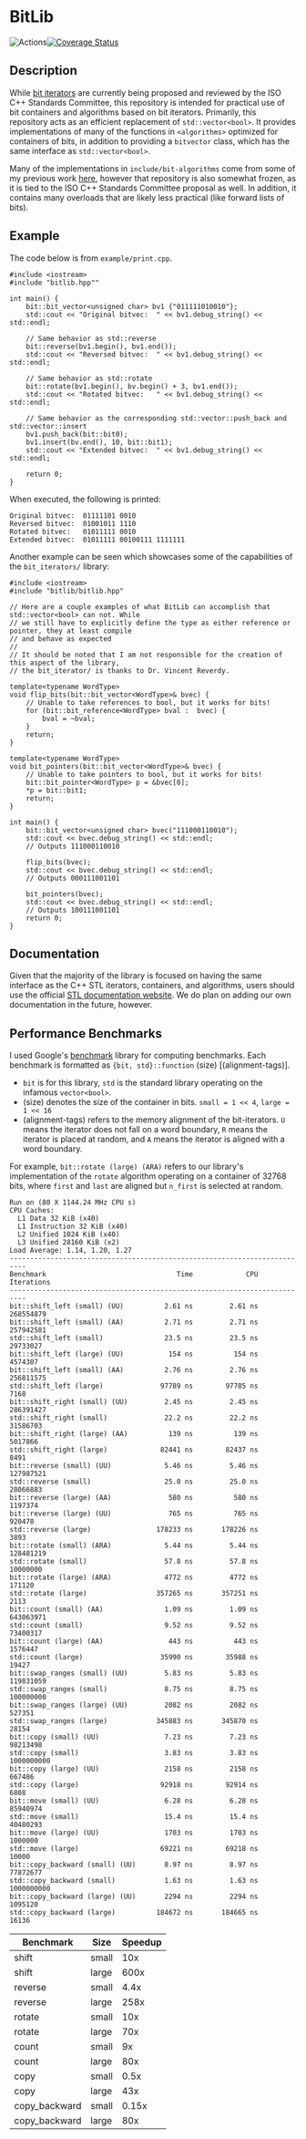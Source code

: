 # BitLib

![Actions](https://github.com/bkille/BitLib/actions/workflows/cmake.yml/badge.svg?branch=master)[![Coverage Status](https://coveralls.io/repos/github/bkille/BitLib/badge.svg?branch=master)](https://coveralls.io/github/bkille/BitLib?branch=master)


## Description
While [bit iterators](https://github.com/vreverdy/bit) are currently being proposed and reviewed by the ISO C++ Standards Committee, this repository is intended for practical use of bit containers and algorithms based on bit iterators. Primarily, this repository acts as an efficient replacement of `std::vector<bool>`. It provides implementations of many of the functions in `<algorithms>` optimized for containers of bits, in addition to providing a `bitvector` class, which has the same interface as `std::vector<bool>`.

Many of the implementations in `include/bit-algorithms` come from some of my previous work [here](https://github.com/vreverdy/bit-algorithms), however that repository is also somewhat frozen, as it is tied to the ISO C++ Standards Committee proposal as well. In addition, it contains many overloads that are likely less practical (like forward lists of bits). 

## Example
The code below is from `example/print.cpp`. 
```
#include <iostream>
#include "bitlib.hpp""

int main() {
    bit::bit_vector<unsigned char> bv1 {"011111010010"};
    std::cout << "Original bitvec:  " << bv1.debug_string() << std::endl;

    // Same behavior as std::reverse
    bit::reverse(bv1.begin(), bv1.end());
    std::cout << "Reversed bitvec:  " << bv1.debug_string() << std::endl;

    // Same behavior as std::rotate
    bit::rotate(bv1.begin(), bv.begin() + 3, bv1.end());
    std::cout << "Rotated bitvec:   " << bv1.debug_string() << std::endl;

    // Same behavior as the corresponding std::vector::push_back and std::vector::insert
    bv1.push_back(bit::bit0);
    bv1.insert(bv.end(), 10, bit::bit1);
    std::cout << "Extended bitvec:  " << bv1.debug_string() << std::endl;

    return 0;
}
```

When executed, the following is printed:
```
Original bitvec:  01111101 0010
Reversed bitvec:  01001011 1110
Rotated bitvec:   01011111 0010
Extended bitvec:  01011111 00100111 1111111
```

Another example can be seen which showcases some of the capabilities of the `bit_iterators/` library:

```
#include <iostream>
#include "bitlib/bitlib.hpp"

// Here are a couple examples of what BitLib can accomplish that std::vector<bool> can not. While 
// we still have to explicitly define the type as either reference or pointer, they at least compile
// and behave as expected
//
// It should be noted that I am not responsible for the creation of this aspect of the library, 
// the bit_iterator/ is thanks to Dr. Vincent Reverdy.

template<typename WordType>
void flip_bits(bit::bit_vector<WordType>& bvec) {
    // Unable to take references to bool, but it works for bits!
    for (bit::bit_reference<WordType> bval :  bvec) {
        bval = ~bval;
    }
    return;
}

template<typename WordType>
void bit_pointers(bit::bit_vector<WordType>& bvec) {
    // Unable to take pointers to bool, but it works for bits!
    bit::bit_pointer<WordType> p = &bvec[0];
    *p = bit::bit1;
    return;
}

int main() {
    bit::bit_vector<unsigned char> bvec("111000110010");
    std::cout << bvec.debug_string() << std::endl;
    // Outputs 111000110010

    flip_bits(bvec);
    std::cout << bvec.debug_string() << std::endl;
    // Outputs 000111001101

    bit_pointers(bvec);
    std::cout << bvec.debug_string() << std::endl;
    // Outputs 100111001101
    return 0;
}
```


## Documentation
Given that the majority of the library is focused on having the same interface as the C++ STL iterators, containers, and algorithms, users should use the official [STL documentation website](https://en.cppreference.com/). We do plan on adding our own documentation in the future, however. 


## Performance Benchmarks
I used Google's [benchmark](https://github.com/google/benchmark) library for computing benchmarks. Each benchmark is formatted as `{bit, std}::function` (size) [(alignment-tags)].

* `bit` is for this library, `std` is the standard library operating on the infamous `vector<bool>`. 
* (size) denotes the size of the container in bits. `small = 1 << 4`, `large = 1 << 16`
* (alignment-tags) refers to the memory alignment of the bit-iterators. `U` means the iterator does not fall on a word boundary, `R` means the iterator is placed at random, and `A` means the iterator is aligned with a word boundary.

For example, `bit::rotate (large) (ARA)` refers to our library's implementation of the `rotate` algorithm operating on a container of 32768 bits, where `first` and `last` are aligned but `n_first` is selected at random.

```
Run on (80 X 1144.24 MHz CPU s)
CPU Caches:
  L1 Data 32 KiB (x40)
  L1 Instruction 32 KiB (x40)
  L2 Unified 1024 KiB (x40)
  L3 Unified 28160 KiB (x2)
Load Average: 1.14, 1.20, 1.27
--------------------------------------------------------------------------
Benchmark                                Time             CPU   Iterations
--------------------------------------------------------------------------
bit::shift_left (small) (UU)          2.61 ns         2.61 ns    268554879
bit::shift_left (small) (AA)          2.71 ns         2.71 ns    257942581
std::shift_left (small)               23.5 ns         23.5 ns     29733027
bit::shift_left (large) (UU)           154 ns          154 ns      4574307
bit::shift_left (small) (AA)          2.76 ns         2.76 ns    256811575
std::shift_left (large)              97789 ns        97785 ns         7168
bit::shift_right (small) (UU)         2.45 ns         2.45 ns    286391427
std::shift_right (small)              22.2 ns         22.2 ns     31586703
bit::shift_right (large) (AA)          139 ns          139 ns      5017866
std::shift_right (large)             82441 ns        82437 ns         8491
bit::reverse (small) (UU)             5.46 ns         5.46 ns    127987521
std::reverse (small)                  25.0 ns         25.0 ns     28066883
bit::reverse (large) (AA)              580 ns          580 ns      1197374
bit::reverse (large) (UU)              765 ns          765 ns       920478
std::reverse (large)                178233 ns       178226 ns         3893
bit::rotate (small) (ARA)             5.44 ns         5.44 ns    128481219
std::rotate (small)                   57.8 ns         57.8 ns     10000000
bit::rotate (large) (ARA)             4772 ns         4772 ns       171120
std::rotate (large)                 357265 ns       357251 ns         2113
bit::count (small) (AA)               1.09 ns         1.09 ns    643063971
std::count (small)                    9.52 ns         9.52 ns     73400317
bit::count (large) (AA)                443 ns          443 ns      1576447
std::count (large)                   35990 ns        35988 ns        19427
bit::swap_ranges (small) (UU)         5.83 ns         5.83 ns    119831059
std::swap_ranges (small)              8.75 ns         8.75 ns    100000000
bit::swap_ranges (large) (UU)         2082 ns         2082 ns       527351
std::swap_ranges (large)            345883 ns       345870 ns        28154
bit::copy (small) (UU)                7.23 ns         7.23 ns     98213498
std::copy (small)                     3.83 ns         3.83 ns   1000000000
bit::copy (large) (UU)                2158 ns         2158 ns       667486
std::copy (large)                    92918 ns        92914 ns         6808
bit::move (small) (UU)                6.28 ns         6.28 ns     85940974
std::move (small)                     15.4 ns         15.4 ns     40480293
bit::move (large) (UU)                1703 ns         1703 ns      1000000
std::move (large)                    69221 ns        69218 ns        10000
bit::copy_backward (small) (UU)       8.97 ns         8.97 ns     77872677
std::copy_backward (small)            1.63 ns         1.63 ns   1000000000
bit::copy_backward (large) (UU)       2294 ns         2294 ns      1095120
std::copy_backward (large)          184672 ns       184665 ns        16136
```

| Benchmark | Size  | Speedup |
|-----------|-------|---------|
| shift     | small | 10x   |
| shift     | large | 600x    |
| reverse   | small | 4.4x    |
| reverse   | large | 258x    |
| rotate    | small | 10x    |
| rotate    | large | 70x   |
| count     | small | 9x   |
| count     | large | 80x    |
| copy      | small | 0.5x |
| copy      | large | 43x |
| copy_backward      | small | 0.15x |
| copy_backward      | large | 80x |


